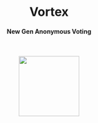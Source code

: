 <h1 align="center">Vortex</h1>
<h4 align="center">New Gen Anonymous Voting</h4>
<br>
<p align="center">
    <img src="https://github.com/mizu-dao/vortex/workflows/foundry-test/badge.svg" width="140">
</p>
